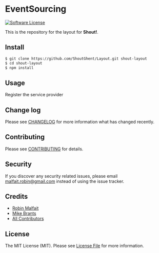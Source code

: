 # EventSourcing

[![Software License](https://img.shields.io/badge/license-MIT-brightgreen.svg?style=flat-square)](LICENSE.md)

This is the repository for the layout for **Shout!**.

## Install

``` bash
$ git clone https://github.com/ShoutGhent/Layout.git shout-layout
$ cd shout-layout
$ npm install
```

## Usage

Register the service provider

## Change log

Please see [CHANGELOG](CHANGELOG.md) for more information what has changed recently.


## Contributing

Please see [CONTRIBUTING](CONTRIBUTING.md) for details.

## Security

If you discover any security related issues, please email malfait.robin@gmail.com instead of using the issue tracker.

## Credits

- [Robin Malfait](https://github.com/RobinMalfait)
- [Mike Brants](https://github.com/mgbrants)
- [All Contributors](../../contributors)

## License

The MIT License (MIT). Please see [License File](LICENSE.md) for more information.
